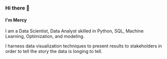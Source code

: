 ### Hi there 👋

#### I'm Mercy 

I am a Data Scientist, Data Analyst skilled in Python, SQL, Machine Learning, Optimization, and modeling. 

I harness data visualization techniques to present results to stakeholders in order to tell the story the data is longing to tell.



<!--
**MercyNgila/MercyNgila** is a ✨ _special_ ✨ repository because its `README.md` (this file) appears on your GitHub profile.

Here are some ideas to get you started:

- 🔭 I’m currently working on ...
- 🌱 I’m currently learning ...
- 👯 I’m looking to collaborate on ...
- 🤔 I’m looking for help with ...
- 💬 Ask me about ...
- 📫 How to reach me: ...
- 😄 Pronouns: ...
- ⚡ Fun fact: ...
-->
